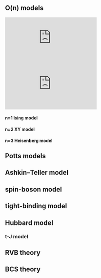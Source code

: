 ## O(n) models
![O(n) models](https://latex.codecogs.com/gif.latex?H%3D-J%20%5Csum%20s_i%20%5Ccdot%20s_j)
![O(n) models](https://latex.codecogs.com/gif.latex?%5Cfn_phv%20%5Clarge%20H%3D-J%20%5Csum%20s_i%20%5Ccdot%20s_j)

#### n=1 Ising model

#### n=2 XY model

#### n=3 Heisenberg model


## Potts models

## Ashkin–Teller model


## spin-boson model



## tight-binding model

## Hubbard model

### t-J model

## RVB theory

## BCS theory




